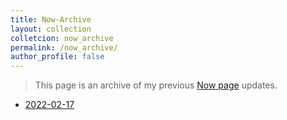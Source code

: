 ```yaml
---
title: Now-Archive
layout: collection
colletcion: now_archive
permalink: /now_archive/
author_profile: false
---
```


> This page is an archive of my previous [Now page](https://blog.mauromotion.com/now/) updates.

- [2022-02-17](https://blog.mauromotion.com/now_archive/2022-02-17-now/)